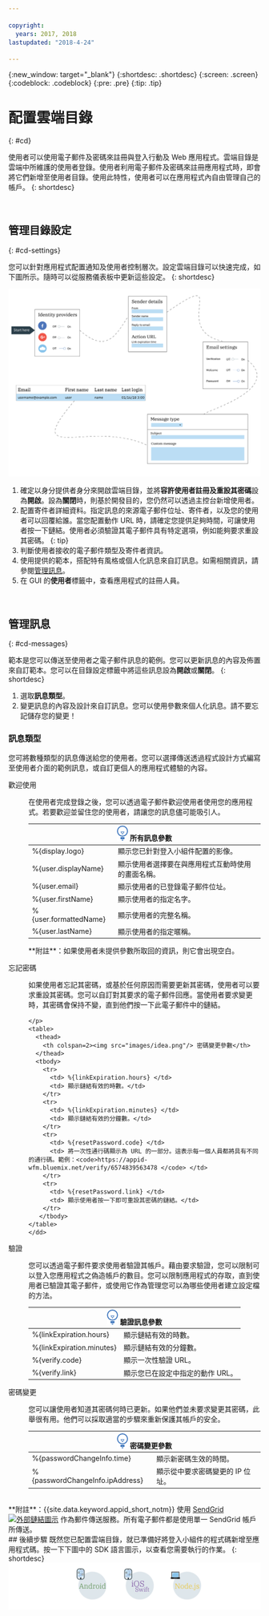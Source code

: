 ```yaml
---

copyright:
  years: 2017, 2018
lastupdated: "2018-4-24"

---
```


{:new_window: target="_blank"}
{:shortdesc: .shortdesc}
{:screen: .screen}
{:codeblock: .codeblock}
{:pre: .pre}
{:tip: .tip}

# 配置雲端目錄
{: #cd}

使用者可以使用電子郵件及密碼來註冊與登入行動及 Web 應用程式。雲端目錄是雲端中所維護的使用者登錄。使用者利用電子郵件及密碼來註冊應用程式時，即會將它們新增至使用者目錄。使用此特性，使用者可以在應用程式內自由管理自己的帳戶。
{: shortdesc}

</br>

## 管理目錄設定
{: #cd-settings}

您可以針對應用程式配置通知及使用者控制層次。設定雲端目錄可以快速完成，如下圖所示。隨時可以從服務儀表板中更新這些設定。
{: shortdesc}

![配置雲端目錄](/images/cloud-directory.png)

1. 確定以身分提供者身分來開啟雲端目錄，並將**容許使用者註冊及重設其密碼**設為**開啟**。設為**關閉**時，則基於開發目的，您仍然可以透過主控台新增使用者。
2. 配置寄件者詳細資料。指定訊息的來源電子郵件位址、寄件者，以及您的使用者可以回覆給誰。當您配置動作 URL 時，請確定您提供足夠時間，可讓使用者按一下鏈結。使用者必須驗證其電子郵件具有特定選項，例如能夠要求重設其密碼。
  {: tip}
3. 判斷使用者接收的電子郵件類型及寄件者資訊。
4. 使用提供的範本，搭配特有風格或個人化訊息來自訂訊息。如需相關資訊，請參閱[管理訊息](/docs/services/appid/cloud-directory.html#cd-messages)。
5. 在 GUI 的**使用者**標籤中，查看應用程式的註冊人員。

</br>

## 管理訊息
{: #cd-messages}

範本是您可以傳送至使用者之電子郵件訊息的範例。您可以更新訊息的內容及佈置來自訂範本。您可以在目錄設定標籤中將這些訊息設為**開啟**或**關閉**。
{: shortdesc}

1. 選取**訊息類型**。
2. 變更訊息的內容及設計來自訂訊息。您可以使用參數來個人化訊息。請不要忘記儲存您的變更！

### 訊息類型

您可將數種類型的訊息傳送給您的使用者。您可以選擇傳送透過程式設計方式編寫至使用者介面的範例訊息，或自訂更個人的應用程式體驗的內容。

<dl>
  <dt>歡迎使用</dt>
    <dd><p>在使用者完成登錄之後，您可以透過電子郵件歡迎使用者使用您的應用程式。若要歡迎並留住您的使用者，請讓您的訊息儘可能吸引人。</p>
    <table>
      <thead>
        <th colspan=2><img src="images/idea.png"/> 所有訊息參數</th>
      </thead>
      <tbody>
        <tr>
          <td> %{display.logo} </td>
          <td> 顯示您已針對登入小組件配置的影像。</td>
        </tr>
        <tr>
          <td> %{user.displayName} </td>
          <td> 顯示使用者選擇要在與應用程式互動時使用的畫面名稱。</td>
        </tr>
        <tr>
          <td> %{user.email} </td>
          <td> 顯示使用者的已登錄電子郵件位址。</td>
        </tr>
        <tr>
          <td> %{user.firstName} </td>
          <td> 顯示使用者的指定名字。</td>
        </tr>
        <tr>
          <td> %{user.formattedName} </td>
          <td> 顯示使用者的完整名稱。</td>
        </tr>
        <tr>
          <td> %{user.lastName} </td>
          <td> 顯示使用者的指定暱稱。</td>
        </tr>
      </tbody>
    </table>
    <p>**附註**：如果使用者未提供參數所取回的資訊，則它會出現空白。</p></dd>
  <dt>忘記密碼</dt>
    <dd><p>如果使用者忘記其密碼，或基於任何原因而需要更新其密碼，使用者可以要求重設其密碼。您可以自訂對其要求的電子郵件回應。當使用者要求變更時，其密碼會保持不變，直到他們按一下此電子郵件中的鏈結。

    </p>
    <table>
      <thead>
        <th colspan=2><img src="images/idea.png"/> 密碼變更參數</th>
      </thead>
      <tbody>
        <tr>
          <td> %{linkExpiration.hours} </td>
          <td> 顯示鏈結有效的時數。</td>
        </tr>
        <tr>
          <td> %{linkExpiration.minutes} </td>
          <td> 顯示鏈結有效的分鐘數。</td>
        </tr>
        <tr>
          <td> %{resetPassword.code} </td>
          <td> 將一次性通行碼顯示為 URL 的一部分。這表示每一個人員都將具有不同的通行碼。範例：<code>https://appid-wfm.bluemix.net/verify/6574839563478 </code> </td>
        </tr>
        <tr>
          <td> %{resetPassword.link} </td>
          <td> 顯示使用者按一下即可重設其密碼的鏈結。</td>
        </tr>
       </tbody>
    </table>
    </dd>
  <dt>驗證</dt>
    <dd><p>您可以透過電子郵件要求使用者驗證其帳戶。藉由要求驗證，您可以限制可以登入您應用程式之偽造帳戶的數目。您可以限制應用程式的存取，直到使用者已驗證其電子郵件，或使用它作為管理您可以為哪些使用者建立設定檔的方法。</p>
    <table>
      <thead>
        <th colspan=2><img src="images/idea.png"/> 驗證訊息參數</th>
      </thead>
      <tbody>
        <tr>
          <td> %{linkExpiration.hours} </td>
          <td> 顯示鏈結有效的時數。</td>
        </tr>
        <tr>
          <td> %{linkExpiration.minutes} </td>
          <td> 顯示鏈結有效的分鐘數。</td>
        </tr>
        <tr>
          <td> %{verify.code} </td>
          <td> 顯示一次性驗證 URL。</td>
        </tr>
        <tr>
          <td> %{verify.link} </td>
          <td> 顯示您已在設定中指定的動作 URL。</td>
        </tr>
      </tbody>
    </table>
    </dd>
  <dt>密碼變更</dt>
    <dd><p>您可以讓使用者知道其密碼何時已更新。如果他們並未要求變更其密碼，此舉很有用。他們可以採取適當的步驟來重新保護其帳戶的安全。</p>
    <table>
      <thead>
        <th colspan=2><img src="images/idea.png"/> 密碼變更參數</th>
      </thead>
      <tbody>
        <tr>
          <td> %{passwordChangeInfo.time} </td>
          <td> 顯示新密碼生效的時間。</td>
        </tr>
        <tr>
          <td> %{passwordChangeInfo.ipAddress} </td>
          <td> 顯示從中要求密碼變更的 IP 位址。</td>
        </tr>
      </tbody>
    </table>
    </dd>
</dl>
</br>
**附註**：{{site.data.keyword.appid_short_notm}} 使用 <a href="https://www.sendgrid.com" target="_blank">SendGrid <img src="../../icons/launch-glyph.svg" alt="外部鏈結圖示"></a> 作為郵件傳送服務。所有電子郵件都是使用單一 SendGrid 帳戶所傳送。

</br>
## 後續步驟
既然您已配置雲端目錄，就已準備好將登入小組件的程式碼新增至應用程式碼。按一下下圖中的 SDK 語言圖示，以查看您需要執行的作業。
{: shortdesc}

<img usemap="#options-map" border="0" class="image" id="options" src="images/options.png" width="750" alt="按一下 SDK 語言圖示，在您的應用程式中開始使用雲端目錄。" style="width:750px;" />
<map name="options-map" id="options-map">
<area href="login-widget.html#branded-ui-android" alt="使用 Android SDK 管理登入體驗" shape="rect" coords="187, 6, 305, 120" />
<area href="login-widget.html#branded-ui-ios-swift" alt="使用 iOS Swift SDK 管理登入體驗。" shape="rect" coords="333, 6, 448, 125" />
<area href="login-widget.html#branded-ui-nodejs" alt="使用 Node.js SDK 管理登入體驗。" shape="rect" coords="472, 7, 590, 121" />
</map>
